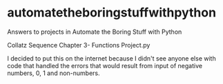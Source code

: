 # automatetheboringstuffwithpython
Answers to projects in Automate the Boring Stuff with Python


Collatz Sequence Chapter 3- Functions Project.py 

I decided to put this on the internet because I didn't see anyone else with code that handled the errors that would result from input of negative numbers, 0, 1 and non-numbers. 
